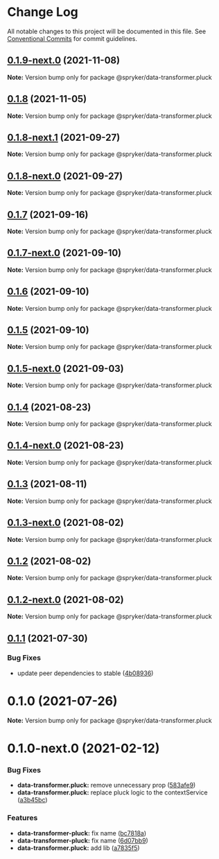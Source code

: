 # Change Log

All notable changes to this project will be documented in this file.
See [Conventional Commits](https://conventionalcommits.org) for commit guidelines.

## [0.1.9-next.0](https://github.com/spryker/zed-gui/compare/@spryker/data-transformer.pluck@0.1.8-next.1...@spryker/data-transformer.pluck@0.1.9-next.0) (2021-11-08)

**Note:** Version bump only for package @spryker/data-transformer.pluck





## [0.1.8](https://github.com/spryker/ui-components/compare/@spryker/data-transformer.pluck@0.1.8-next.1...@spryker/data-transformer.pluck@0.1.8) (2021-11-05)

**Note:** Version bump only for package @spryker/data-transformer.pluck





## [0.1.8-next.1](https://github.com/spryker/ui-components/compare/@spryker/data-transformer.pluck@0.1.7...@spryker/data-transformer.pluck@0.1.8-next.1) (2021-09-27)

**Note:** Version bump only for package @spryker/data-transformer.pluck





## [0.1.8-next.0](https://github.com/spryker/zed-gui/compare/@spryker/data-transformer.pluck@0.1.4...@spryker/data-transformer.pluck@0.1.8-next.0) (2021-09-27)

**Note:** Version bump only for package @spryker/data-transformer.pluck





## [0.1.7](https://github.com/spryker/ui-components/compare/@spryker/data-transformer.pluck@0.1.7-next.0...@spryker/data-transformer.pluck@0.1.7) (2021-09-16)

**Note:** Version bump only for package @spryker/data-transformer.pluck





## [0.1.7-next.0](https://github.com/spryker/ui-components/compare/@spryker/data-transformer.pluck@0.1.6...@spryker/data-transformer.pluck@0.1.7-next.0) (2021-09-10)

**Note:** Version bump only for package @spryker/data-transformer.pluck





## [0.1.6](https://github.com/spryker/ui-components/compare/@spryker/data-transformer.pluck@0.1.5-next.0...@spryker/data-transformer.pluck@0.1.6) (2021-09-10)

**Note:** Version bump only for package @spryker/data-transformer.pluck





## [0.1.5](https://github.com/spryker/ui-components/compare/@spryker/data-transformer.pluck@0.1.5-next.0...@spryker/data-transformer.pluck@0.1.5) (2021-09-10)

**Note:** Version bump only for package @spryker/data-transformer.pluck





## [0.1.5-next.0](https://github.com/spryker/ui-components/compare/@spryker/data-transformer.pluck@0.1.4...@spryker/data-transformer.pluck@0.1.5-next.0) (2021-09-03)

**Note:** Version bump only for package @spryker/data-transformer.pluck





## [0.1.4](https://github.com/spryker/ui-components/compare/@spryker/data-transformer.pluck@0.1.4-next.0...@spryker/data-transformer.pluck@0.1.4) (2021-08-23)

**Note:** Version bump only for package @spryker/data-transformer.pluck





## [0.1.4-next.0](https://github.com/spryker/ui-components/compare/@spryker/data-transformer.pluck@0.1.3...@spryker/data-transformer.pluck@0.1.4-next.0) (2021-08-23)

**Note:** Version bump only for package @spryker/data-transformer.pluck





## [0.1.3](https://github.com/spryker/ui-components/compare/@spryker/data-transformer.pluck@0.1.3-next.0...@spryker/data-transformer.pluck@0.1.3) (2021-08-11)

**Note:** Version bump only for package @spryker/data-transformer.pluck





## [0.1.3-next.0](https://github.com/spryker/ui-components/compare/@spryker/data-transformer.pluck@0.1.2...@spryker/data-transformer.pluck@0.1.3-next.0) (2021-08-02)

**Note:** Version bump only for package @spryker/data-transformer.pluck





## [0.1.2](https://github.com/spryker/ui-components/compare/@spryker/data-transformer.pluck@0.1.2-next.0...@spryker/data-transformer.pluck@0.1.2) (2021-08-02)

**Note:** Version bump only for package @spryker/data-transformer.pluck





## [0.1.2-next.0](https://github.com/spryker/ui-components/compare/@spryker/data-transformer.pluck@0.1.1...@spryker/data-transformer.pluck@0.1.2-next.0) (2021-08-02)

**Note:** Version bump only for package @spryker/data-transformer.pluck





## [0.1.1](https://github.com/spryker/ui-components/compare/@spryker/data-transformer.pluck@0.1.0...@spryker/data-transformer.pluck@0.1.1) (2021-07-30)


### Bug Fixes

* update peer dependencies to stable ([4b08936](https://github.com/spryker/ui-components/commit/4b0893691360cf4bd66935aed24873266c98c4e4))





# 0.1.0 (2021-07-26)

**Note:** Version bump only for package @spryker/data-transformer.pluck





# 0.1.0-next.0 (2021-02-12)


### Bug Fixes

* **data-transformer.pluck:** remove unnecessary prop ([583afe9](https://github.com/spryker/ui-components/commit/583afe98449b8ed29e20046f16dd0627573f3857))
* **data-transformer.pluck:** replace pluck logic to the contextService ([a3b45bc](https://github.com/spryker/ui-components/commit/a3b45bcf182240ae97afba88fd36d467a215843f))


### Features

* **data-transformer-pluck:** fix name ([bc7818a](https://github.com/spryker/ui-components/commit/bc7818a7b7fce35227b619b68d745ff8c1ca1790))
* **data-transformer-pluck:** fix name ([6d07bb9](https://github.com/spryker/ui-components/commit/6d07bb99f19fbe204bd25735d00f083dcfdf6a03))
* **data-transformer.pluck:** add lib ([a7835f5](https://github.com/spryker/ui-components/commit/a7835f53a52382aa70e2c3a20c680888072ae3f0))
